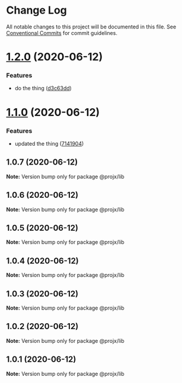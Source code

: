 # Change Log

All notable changes to this project will be documented in this file.
See [Conventional Commits](https://conventionalcommits.org) for commit guidelines.

# [1.2.0](https://github.com/blendsdk/actions_test/compare/@projx/lib@1.1.0...@projx/lib@1.2.0) (2020-06-12)


### Features

* do the thing ([d3c63dd](https://github.com/blendsdk/actions_test/commit/d3c63ddd84dce3a643b9a019eb1205fb53a2b389))





# [1.1.0](https://github.com/blendsdk/actions_test/compare/@projx/lib@1.0.7...@projx/lib@1.1.0) (2020-06-12)


### Features

* updated the thing ([7141904](https://github.com/blendsdk/actions_test/commit/7141904f0468e4bc6d4fd29209dd7b7736e1dd28))





## 1.0.7 (2020-06-12)

**Note:** Version bump only for package @projx/lib





## 1.0.6 (2020-06-12)

**Note:** Version bump only for package @projx/lib





## 1.0.5 (2020-06-12)

**Note:** Version bump only for package @projx/lib





## 1.0.4 (2020-06-12)

**Note:** Version bump only for package @projx/lib





## 1.0.3 (2020-06-12)

**Note:** Version bump only for package @projx/lib





## 1.0.2 (2020-06-12)

**Note:** Version bump only for package @projx/lib





## 1.0.1 (2020-06-12)

**Note:** Version bump only for package @projx/lib
